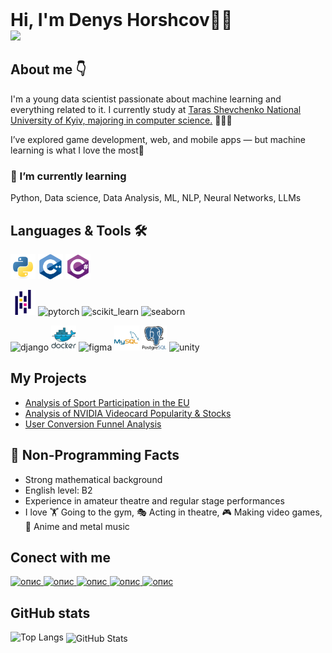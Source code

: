 
<div align="left"">
  <h1 style="margin: 0;">Hi, I'm Denys Horshcov🧑‍💻</h1>
</div>

<img align="centre" height="150" src="https://media.giphy.com/media/v1.Y2lkPTc5MGI3NjExcXhmN3h0NW40YW5xNnpyN2l2bWFicXM3ZDVnNG0wd2sycTk5ZXJ3cSZlcD12MV9naWZzX3NlYXJjaCZjdD1n/zwDNti5vWFujS/giphy.gif"  />

## About me 👇

I'm a young data scientist passionate about machine learning and everything related to it. I currently study at [Taras Shevchenko National University of Kyiv, majoring in computer science.](https://csc.knu.ua/uk/) 🧑🏼‍🎓

I’ve explored game development, web, and mobile apps — but machine learning is what I love the most💓

### 🌱  I’m currently learning

Python, Data science, Data Analysis, ML, NLP, Neural Networks, LLMs

## Languages & Tools 🛠️
<p align="left"> 
  <img src="https://raw.githubusercontent.com/devicons/devicon/master/icons/python/python-original.svg" alt="python" width="40" height="40"/> 
  <img src="https://raw.githubusercontent.com/devicons/devicon/master/icons/cplusplus/cplusplus-original.svg" alt="cplusplus" width="40" height="40"/> 
  <img src="https://raw.githubusercontent.com/devicons/devicon/master/icons/csharp/csharp-original.svg" alt="csharp" width="40" height="40"/> 
</p>
<p align="left"> 
  <img src="https://raw.githubusercontent.com/devicons/devicon/2ae2a900d2f041da66e950e4d48052658d850630/icons/pandas/pandas-original.svg" alt="pandas" width="40" height="40"/> 
  <img src="https://www.vectorlogo.zone/logos/pytorch/pytorch-icon.svg" alt="pytorch" width="40" height="40"/> 
  <img src="https://upload.wikimedia.org/wikipedia/commons/0/05/Scikit_learn_logo_small.svg" alt="scikit_learn" width="40" height="40"/> 
  <img src="https://seaborn.pydata.org/_images/logo-mark-lightbg.svg" alt="seaborn" width="40" height="40"/> 
</p>
<p align="left"> 
  <img src="https://cdn.worldvectorlogo.com/logos/django.svg" alt="django" width="40" height="40"/> 
  <img src="https://raw.githubusercontent.com/devicons/devicon/master/icons/docker/docker-original-wordmark.svg" alt="docker" width="40" height="40"/> 
  <img src="https://www.vectorlogo.zone/logos/figma/figma-icon.svg" alt="figma" width="40" height="40"/> 
  <img src="https://raw.githubusercontent.com/devicons/devicon/master/icons/mysql/mysql-original-wordmark.svg" alt="mysql" width="40" height="40"/> 
  <img src="https://raw.githubusercontent.com/devicons/devicon/master/icons/postgresql/postgresql-original-wordmark.svg" alt="postgresql" width="40" height="40"/> 
  <img src="https://www.vectorlogo.zone/logos/unity3d/unity3d-icon.svg" alt="unity" width="40" height="40"/> 
</p>


## My Projects

- [Analysis of Sport Participation in the EU](https://github.com/DenysHorshcov/analysis_sport_EU)  
- [Analysis of NVIDIA Videocard Popularity & Stocks](https://github.com/DenysHorshcov/analysis_popularity_videocards_and_stocks_NVDIA)  
- [User Conversion Funnel Analysis](https://github.com/DenysHorshcov/analysis_users_conversion)


## 🧾 Non-Programming Facts

- Strong mathematical background  
- English level: B2  
- Experience in amateur theatre and regular stage performances
- I love 🏋️ Going to the gym, 🎭 Acting in theatre, 🎮 Making video games, 🎸 Anime and metal music

## Conect with me
<div align="left">
  <p></p>
  <a href="https://t.me/DsHrshkv" target="_blank">
    <img src="https://cdn0.iconfinder.com/data/icons/tuts/256/telegram.png" alt="опис" width="50"/>
  </a>
  <a href="https://www.kaggle.com/goody132" target="_blank">
    <img src="https://cdn4.iconfinder.com/data/icons/logos-and-brands/512/189_Kaggle_logo_logos-512.png" alt="опис" width="50"/>
  </a>
  <a href="https://www.linkedin.com/in/denys-horshkov-a01538361/" target="_blank">
    <img src="https://encrypted-tbn0.gstatic.com/images?q=tbn:ANd9GcSIaMRGRXIcw7PLuQwrNT3owQpigxHG_LJNWQ&s" alt="опис" width="50"/>
  </a>
  <a href="https://discord.com/users/1292909851151958147" target="_blank">
    <img src="https://encrypted-tbn0.gstatic.com/images?q=tbn:ANd9GcSDoLFER9GjIK7uLkNCuXjUizCgzENZ8-3AUQ&s" alt="опис" width="50"/>
  </a>
  <a href="https://www.facebook.com/share/1S2tiFtgRM/" target="_blank">
    <img src="https://upload.wikimedia.org/wikipedia/commons/thumb/b/b8/2021_Facebook_icon.svg/2048px-2021_Facebook_icon.svg.png" alt="опис" width="50"/>
  </a>
</div>

## GitHub stats
<div>
  <p><img align="left" src="https://github-readme-stats.vercel.app/api/top-langs?username=denyshorshcov&show_icons=true&locale=en&layout=compact" alt="Top Langs" /></p>
  <p>&nbsp;<img align="center" src="https://github-readme-stats.vercel.app/api?username=denyshorshcov&show_icons=true&locale=en" alt="GitHub Stats" /></p>
</div>

